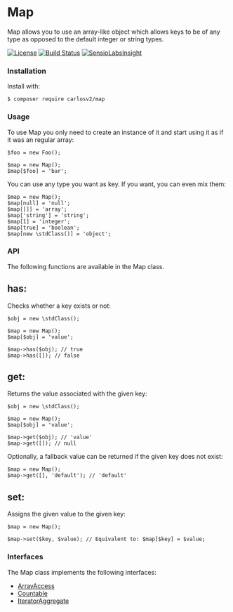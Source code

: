 # Map

Map allows you to use an array-like object which allows keys to be of any type as opposed to the
default integer or string types.


[![License](https://poser.pugx.org/carlosv2/map/license)](https://packagist.org/packages/carlosv2/map)
[![Build Status](https://travis-ci.org/carlosV2/Map.svg?branch=master)](https://travis-ci.org/carlosV2/Map)
[![SensioLabsInsight](https://insight.sensiolabs.com/projects/3223ef19-b378-44bb-ab61-4538de8466d6/mini.png)](https://insight.sensiolabs.com/projects/3223ef19-b378-44bb-ab61-4538de8466d6)

### Installation

Install with:
```
$ composer require carlosv2/map
```

### Usage

To use Map you only need to create an instance of it and start using it as if it was an regular array:
```
$foo = new Foo();

$map = new Map();
$map[$foo] = 'bar';
```

You can use any type you want as key. If you want, you can even mix them:
```
$map = new Map();
$map[null] = 'null';
$map[[]] = 'array';
$map['string'] = 'string';
$map[1] = 'integer';
$map[true] = 'boolean';
$map[new \stdClass()] = 'object';
```

### API

The following functions are available in the Map class.

has:
----

Checks whether a key exists or not:
```
$obj = new \stdClass();

$map = new Map();
$map[$obj] = 'value';

$map->has($obj); // true
$map->has([]); // false
```

get:
----

Returns the value associated with the given key:
```
$obj = new \stdClass();

$map = new Map();
$map[$obj] = 'value';

$map->get($obj); // 'value'
$map->get([]); // null
```

Optionally, a fallback value can be returned if the given key does not exist:
```
$map = new Map();
$map->get([], 'default'); // 'default'
```

set:
----

Assigns the given value to the given key:
```
$map = new Map();

$map->set($key, $value); // Equivalent to: $map[$key] = $value;
```

### Interfaces

The Map class implements the following interfaces:
- [ArrayAccess](http://php.net/manual/en/class.arrayaccess.php)
- [Countable](http://php.net/manual/en/class.countable.php)
- [IteratorAggregate](http://php.net/manual/en/class.iteratoraggregate.php)
